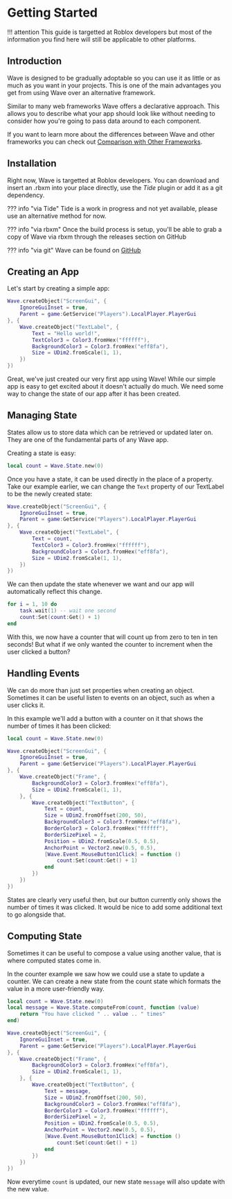 # Getting Started

!!! attention
	This guide is targetted at Roblox developers but most of the information you find here will still be applicable to other platforms.

## Introduction

Wave is designed to be gradually adoptable so you can use it as little or as much as you want in your projects. This is one of the main advantages you get from using Wave over an alternative framework.

Similar to many web frameworks Wave offers a declarative approach. This allows you to describe what your app should look like without needing to consider how you're going to pass data around to each component.

If you want to learn more about the differences between Wave and other frameworks you can check out [Comparison with Other Frameworks](comparison).

## Installation

Right now, Wave is targetted at Roblox developers. You can download and insert an .rbxm into your place directly, use the _Tide_ plugin or add it as a git dependency.

??? info "via Tide"
	Tide is a work in progress and not yet available, please use an alternative method for now.

??? info "via rbxm"
	Once the build process is setup, you'll be able to grab a copy of Wave via rbxm through the releases section on GitHub

??? info "via git"
	Wave can be found on [GitHub](https://github.com/BradSharp/Wave/)

## Creating an App

Let's start by creating a simple app:

```lua
Wave.createObject("ScreenGui", {
	IgnoreGuiInset = true,
	Parent = game:GetService("Players").LocalPlayer.PlayerGui
}, {
	Wave.createObject("TextLabel", {
		Text = "Hello world!",
		TextColor3 = Color3.fromHex("ffffff"),
		BackgroundColor3 = Color3.fromHex("eff8fa"),
		Size = UDim2.fromScale(1, 1),
	})
})
```

Great, we've just created our very first app using Wave! While our simple app is easy to get excited about it doesn't actually do much. We need some way to change the state of our app after it has been created.

## Managing State

States allow us to store data which can be retrieved or updated later on. They are one of the fundamental parts of any Wave app.

Creating a state is easy:

```lua
local count = Wave.State.new(0)
```

Once you have a state, it can be used directly in the place of a property. Take our example earlier, we can change the `Text` property of our TextLabel to be the newly created state:

```lua hl_lines="6"
Wave.createObject("ScreenGui", {
	IgnoreGuiInset = true,
	Parent = game:GetService("Players").LocalPlayer.PlayerGui
}, {
	Wave.createObject("TextLabel", {
		Text = count,
		TextColor3 = Color3.fromHex("ffffff"),
		BackgroundColor3 = Color3.fromHex("eff8fa"),
		Size = UDim2.fromScale(1, 1),
	})
})
```

We can then update the state whenever we want and our app will automatically reflect this change.

```lua
for i = 1, 10 do
	task.wait(1) -- wait one second
	count:Set(count:Get() + 1)
end
```

With this, we now have a counter that will count up from zero to ten in ten seconds! But what if we only wanted the counter to increment when the user clicked a button?

## Handling Events

We can do more than just set properties when creating an object. Sometimes it can be useful listen to events on an object, such as when a user clicks it.

In this example we'll add a button with a counter on it that shows the number of times it has been clicked:

```lua hl_lines="19-21"
local count = Wave.State.new(0)

Wave.createObject("ScreenGui", {
	IgnoreGuiInset = true,
	Parent = game:GetService("Players").LocalPlayer.PlayerGui
}, {
	Wave.createObject("Frame", {
		BackgroundColor3 = Color3.fromHex("eff8fa"),
		Size = UDim2.fromScale(1, 1),
	}, {
		Wave.createObject("TextButton", {
			Text = count,
			Size = UDim2.fromOffset(200, 50),
			BackgroundColor3 = Color3.fromHex("eff8fa"),
			BorderColor3 = Color3.fromHex("ffffff"),
			BorderSizePixel = 2,
			Position = UDim2.fromScale(0.5, 0.5),
			AnchorPoint = Vector2.new(0.5, 0.5),
			[Wave.Event.MouseButton1Click] = function ()
				count:Set(count:Get() + 1)
			end
		})
	})
})
```

<!-- Should I put something here about changes? Probably -->

States are clearly very useful then, but our button currently only shows the number of times it was clicked. It would be nice to add some additional text to go alongside that.

## Computing State

Sometimes it can be useful to compose a value using another value, that is where computed states come in.

In the counter example we saw how we could use a state to update a counter. We can create a new state from the count state which formats the value in a more user-friendly way.

```lua hl_lines="2-4 15"
local count = Wave.State.new(0)
local message = Wave.State.computeFrom(count, function (value)
	return "You have clicked " .. value .. " times"
end)

Wave.createObject("ScreenGui", {
	IgnoreGuiInset = true,
	Parent = game:GetService("Players").LocalPlayer.PlayerGui
}, {
	Wave.createObject("Frame", {
		BackgroundColor3 = Color3.fromHex("eff8fa"),
		Size = UDim2.fromScale(1, 1),
	}, {
		Wave.createObject("TextButton", {
			Text = message,
			Size = UDim2.fromOffset(200, 50),
			BackgroundColor3 = Color3.fromHex("eff8fa"),
			BorderColor3 = Color3.fromHex("ffffff"),
			BorderSizePixel = 2,
			Position = UDim2.fromScale(0.5, 0.5),
			AnchorPoint = Vector2.new(0.5, 0.5),
			[Wave.Event.MouseButton1Click] = function ()
				count:Set(count:Get() + 1)
			end
		})
	})
})
```

Now everytime `count` is updated, our new state `message` will also update with the new value.